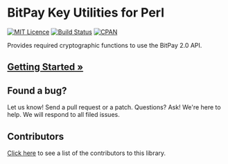 # BitPay Key Utilities for Perl
[![MIT Licence](https://img.shields.io/badge/license-MIT-blue.svg?style=flat-square)](http://opensource.org/licenses/MIT)
[![Build Status](https://img.shields.io/travis/bitpay/bitpay-perl-keyutils.svg?style=flat-square)](https://travis-ci.org/bitpay/bitpay-perl-keyutils)
[![CPAN](https://img.shields.io/cpan/v/Business-OnlinePayment-BitPay-KeyUtils-2.0.1.svg?style=flat-square)](https://metacpan.org/release/Business-OnlinePayment-BitPay-KeyUtils)

Provides required cryptographic functions to use the BitPay 2.0 API.

## [Getting Started &raquo;](https://github.com/bitpay/bitpay-perl-keyutils/blob/master/GUIDE.md)

## Found a bug?
Let us know! Send a pull request or a patch. Questions? Ask! We're here to help. We will respond to all filed issues.

## Contributors
[Click here](https://github.com/bitpay/bitpay-perl-keyutils/graphs/contributors) to see a list of the contributors to this library.

